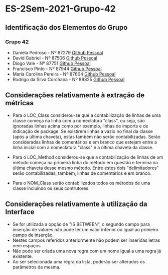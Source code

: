 # ES-2Sem-2021-Grupo-42

## Identificação dos Elementos do Grupo

### Grupo 42

- Daniela Pedroso - Nº 87279 [Github Pessoal](https://github.com/danielapedroso)
- David Gabriel - Nº 87506 [Github Pessoal](https://github.com/davidlgabriel)
- Diogo Vale - Nº 87751 [Github Pessoal](https://github.com/diogo4vale)
- Francisco Pinto - Nº 87944 [Github Pessoal](https://github.com/FranciscoPinto12)
- Maria Carolina Pereira - Nº 87604 [Github Pessoal](https://github.com/mcarolinap)
- Rodrigo da Silva Corchana - Nº 88825 [Github Pessoal](https://github.com/rodrigo-67)

## Considerações relativamente à extração de métricas

- Para o LOC_Class considerou-se que a contabilização de linhas de uma classe começa na linha com a nomeclatura "class", ou seja,
são ignoradas linhas acima como por exemplo, linhas de imports e de indicação de package. Se existirem linhas a vazio no final
da classe (após a última chaveta), estas também não serão contabilizadas. Serão consideradas linhas de comentários e em branco que
estejam entre a linha inicial com a nomeclatura "class" e a última chaveta da classe.

- Para o LOC_Method considerou-se que a contabilização de linhas de um método começa na primeira linha do método em questão e termina
na última chaveta desse mesmo método. Entre estes dois "delimitadores" serão contabilizadas, também, linhas de comentários e em branco.

- Para o NOM_Class serão contabilizados todos os métodos de uma classe incluindo os seus contrutores.


## Considerações relativamente à utilização da Interface

- Se for utilizada a opção de "IS BETWEEN", o segundo campo para inserção de valores não pode ter um valor inferior ou igual ao primeiro campo de inserção.
- Nestes campos referidos anteriormente não podem ser inseridas letras nem espaços.
- Não pode ser criada uma nova regra com um nome igual a uma regra já existente.
- Ao ser selecionada uma regra da lista, poderão ser alterados os parâmetros da mesma.
